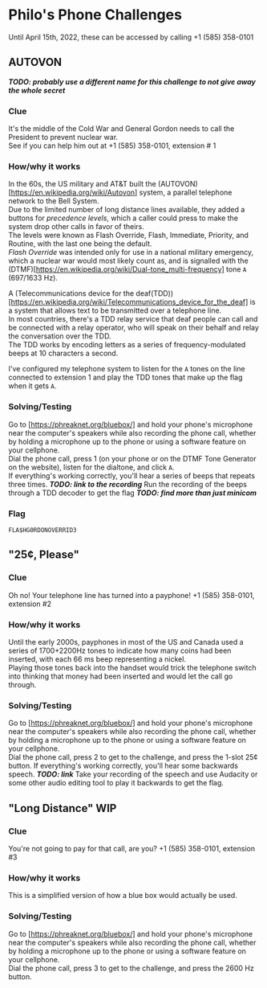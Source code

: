 # Philo's Phone Challenges

Until April 15th, 2022, these can be accessed by calling +1 (585) 358-0101

## AUTOVON
***TODO: probably use a different name for this challenge to not give away the whole secret***
### Clue
It's the middle of the Cold War and General Gordon needs to call the President to prevent nuclear war.  
See if you can help him out at +1 (585) 358-0101, extension # 1

### How/why it works
In the 60s, the US military and AT&T built the (AUTOVON)[https://en.wikipedia.org/wiki/Autovon] system, a parallel telephone network to the Bell System.  
Due to the limited number of long distance lines available, they added a buttons for *precedence levels*, which a caller could press to make the system drop other calls in favor of theirs.  
The levels were known as Flash Override, Flash, Immediate, Priority, and Routine, with the last one being the default.  
*Flash Override* was intended only for use in a national military emergency, which a nuclear war would most likely count as, and is signalled with the (DTMF)[https://en.wikipedia.org/wiki/Dual-tone_multi-frequency] tone `A` (697/1633 Hz).  

A (Telecommunications device for the deaf(TDD))[https://en.wikipedia.org/wiki/Telecommunications_device_for_the_deaf] is a system that allows text to be transmitted over a telephone line.  
In most countries, there's a TDD relay service that deaf people can call and be connected with a relay operator, who will speak on their behalf and relay the conversation over the TDD.  
The TDD works by encoding letters as a series of frequency-modulated beeps at 10 characters a second.  

I've configured my telephone system to listen for the `A` tones on the line connected to extension 1 and play the TDD tones that make up the flag when it gets `A`.

### Solving/Testing
Go to [https://phreaknet.org/bluebox/] and hold your phone's microphone near the computer's speakers while also recording the phone call, whether by holding a microphone up to the phone or using a software feature on your cellphone.  
Dial the phone call, press 1 (on your phone or on the DTMF Tone Generator on the website), listen for the dialtone, and click `A`.  
If everything's working correctly, you'll hear a series of beeps that repeats three times.  ***TODO: link to the recording***
Run the recording of the beeps through a TDD decoder to get the flag ***TODO: find more than just minicom***

### Flag
`FLA$HG0RDONOVERRID3`



## "25¢, Please"
### Clue
Oh no! Your telephone line has turned into a payphone!
+1 (585) 358-0101, extension #2

### How/why it works
Until the early 2000s, payphones in most of the US and Canada used a series of 1700+2200Hz tones to indicate how many coins had been inserted, with each 66 ms beep representing a nickel.  
Playing those tones back into the handset would trick the telephone switch into thinking that money had been inserted and would let the call go through.

### Solving/Testing
Go to [https://phreaknet.org/bluebox/] and hold your phone's microphone near the computer's speakers while also recording the phone call, whether by holding a microphone up to the phone or using a software feature on your cellphone.  
Dial the phone call, press 2 to get to the challenge, and press the 1-slot 25¢ button.
If everything's working correctly, you'll hear some backwards speech.  ***TODO: link***
Take your recording of the speech and use Audacity or some other audio editing tool to play it backwards to get the flag.


## "Long Distance" **WIP**
### Clue
You're not going to pay for that call, are you?
+1 (585) 358-0101, extension #3

### How/why it works
This is a simplified version of how a blue box would actually be used.

### Solving/Testing
Go to [https://phreaknet.org/bluebox/] and hold your phone's microphone near the computer's speakers while also recording the phone call, whether by holding a microphone up to the phone or using a software feature on your cellphone.  
Dial the phone call, press 3 to get to the challenge, and press the 2600 Hz button.
